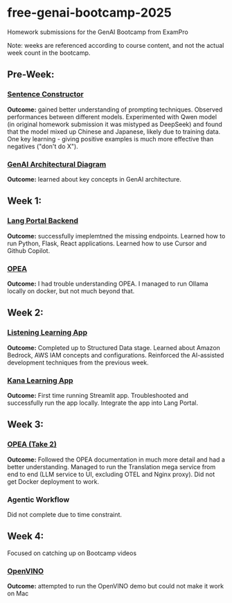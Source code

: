 # free-genai-bootcamp-2025
Homework submissions for the GenAI Bootcamp from ExamPro

Note: weeks are referenced according to course content, and not the actual week count in the bootcamp.


## Pre-Week:

### [Sentence Constructor](https://github.com/VennieSo/free-genai-bootcamp-2025/tree/main/sentence-constructor)

**Outcome:** gained better understanding of prompting techniques. Observed performances between different models. Experimented with Qwen model (in original homework submission it was mistyped as DeepSeek) and found that the model mixed up Chinese and Japanese, likely due to training data. One key learning - giving positive examples is much more effective than negatives ("don't do X").


### [GenAI Architectural Diagram](https://github.com/VennieSo/free-genai-bootcamp-2025/blob/main/genai-architecting/genai-architecture.png)

**Outcome:** learned about key concepts in GenAI architecture.

## Week 1:

### [Lang Portal Backend](https://github.com/VennieSo/free-genai-bootcamp-2025/tree/main/lang-portal)

**Outcome:** successfully imeplemtned the missing endpoints. Learned how to run Python, Flask, React applications. Learned how to use Cursor and Github Copilot.

### [OPEA](https://github.com/VennieSo/free-genai-bootcamp-2025/tree/main/opea-comps/simple-service)

**Outcome:** I had trouble understanding OPEA. I managed to run Ollama locally on docker, but not much beyond that.


## Week 2:

### [Listening Learning App](https://github.com/VennieSo/free-genai-bootcamp-2025/tree/main/listening-learning-app)

**Outcome:** Completed up to Structured Data stage. Learned about Amazon Bedrock, AWS IAM concepts and configurations. Reinforced the AI-assisted development techniques from the previous week.

### [Kana Learning App](https://github.com/VennieSo/free-genai-bootcamp-2025/tree/main/kana-learning-app)

**Outcome:** First time running Streamlit app. Troubleshooted and successfully run the app locally. Integrate the app into Lang Portal.

## Week 3:

### [OPEA (Take 2)](https://github.com/VennieSo/free-genai-bootcamp-2025/tree/main/opea-comps/translation-mega-service)

**Outcome:** Followed the OPEA documentation in much more detail and had a better understanding. Managed to run the Translation mega service from end to end (LLM service to UI, excluding OTEL and Nginx proxy). Did not get Docker deployment to work.

### Agentic Workflow

Did not complete due to time constraint.


## Week 4:

Focused on catching up on Bootcamp videos

### [OpenVINO](https://github.com/VennieSo/free-genai-bootcamp-2025/tree/main/openvino-demo/multimodal_ai_visual_generator)
**Outcome:** attempted to run the OpenVINO demo but could not make it work on Mac
